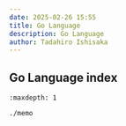 ```yaml
---
date: 2025-02-26 15:55
title: Go Language
description: Go Language
author: Tadahiro Ishisaka
---
```


## Go Language index

```{toctree}
:maxdepth: 1

./memo
```
